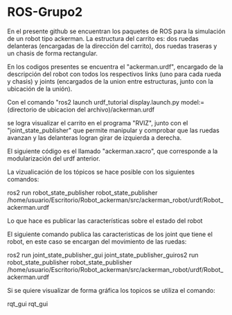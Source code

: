 # ROS-Grupo2
En el presente github se encuentran los paquetes de ROS para la simulación de un robot tipo ackerman.
La estructura del carrito es: dos ruedas delanteras (encargadas de la dirección del carrito), dos ruedas traseras y un chasis de forma rectangular.

En los codigos presentes se encuentra el "ackerman.urdf", encargado de la descripción del robot con todos los respectivos links (uno para cada rueda y chasis) y joints (encargados de la union entre estructuras, junto con la ubicación de la unión).

Con el comando "ros2 launch urdf_tutorial display.launch.py model:=(directorio de ubicacion del archivo)/ackerman.urdf

se logra visualizar el carrito en el programa "RVIZ", junto con el "joint_state_publisher" que permite manipular y comprobar que las ruedas avanzan y las delanteras logran girar de izquierda a derecha.

El siguiente código es el llamado "ackerman.xacro", que corresponde a la modularización del urdf anterior.

La vizualicación de los tópicos se hace posible con los siguientes comandos:

ros2 run robot_state_publisher robot_state_publisher /home/usuario/Escritorio/Robot_ackerman/src/ackerman_robot/urdf/Robot_ackerman.urdf

Lo que hace es publicar las características sobre el estado del robot

El siguiente comando publica las caracteristicas de los joint que tiene el robot, en este caso se encargan del movimiento de las ruedas:

ros2 run joint_state_publisher_gui joint_state_publisher_guiros2 run robot_state_publisher robot_state_publisher /home/usuario/Escritorio/Robot_ackerman/src/ackerman_robot/urdf/Robot_ackerman.urdf

Si se quiere visualizar de forma gráfica los topicos se utiliza el comando:

rqt_gui rqt_gui
